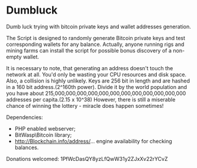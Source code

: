 # Dumbluck

Dumb luck trying with bitcoin private keys and wallet addresses generation.

The Script is designed to randomly generate Bitcoin private keys and test corresponding wallets for any balance.
Actually, anyone running rigs and mining farms can install the script for possible bonus discovery of a non-empty wallet.

It is necessary to note, that generating an address doesn't touch the network at all. You'd only be wasting your CPU resources and disk space. 
Also, a collision is highly unlikely. 
Keys are 256 bit in length and are hashed in a 160 bit address.(2^160th power). 
Divide it by the world population and you have about 215,000,000,000,000,000,000,000,000,000,000,000,000 addresses per capita.(2.15 x 10^38)
However, there is still a miserable chance of winning the lottery - miracle does happen sometimes!

Dependencies: 
- PHP enabled webserver;
- BitWasp\Bitcoin library;
- http://Blockchain.info/address/... engine availability for checking balances.

Donations welcomed: 1PfWcDasQY8yzLfQwW31y2ZJxXv22rYCvZ
